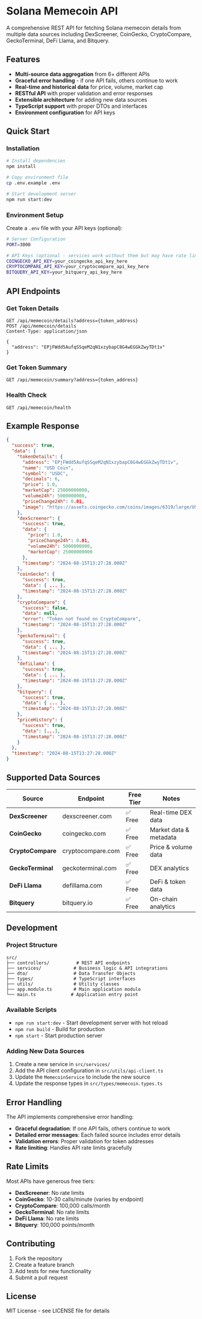 # Solana Memecoin API

A comprehensive REST API for fetching Solana memecoin details from multiple data sources including DexScreener, CoinGecko, CryptoCompare, GeckoTerminal, DeFi Llama, and Bitquery.

## Features

- **Multi-source data aggregation** from 6+ different APIs
- **Graceful error handling** - if one API fails, others continue to work
- **Real-time and historical data** for price, volume, market cap
- **RESTful API** with proper validation and error responses
- **Extensible architecture** for adding new data sources
- **TypeScript support** with proper DTOs and interfaces
- **Environment configuration** for API keys

## Quick Start

### Installation

```bash
# Install dependencies
npm install

# Copy environment file
cp .env.example .env

# Start development server
npm run start:dev
```

### Environment Setup

Create a `.env` file with your API keys (optional):

```bash
# Server Configuration
PORT=3000

# API Keys (optional - services work without them but may have rate limits)
COINGECKO_API_KEY=your_coingecko_api_key_here
CRYPTOCOMPARE_API_KEY=your_cryptocompare_api_key_here
BITQUERY_API_KEY=your_bitquery_api_key_here
```

## API Endpoints

### Get Token Details
```http
GET /api/memecoin/details?address={token_address}
POST /api/memecoin/details
Content-Type: application/json

{
  "address": "EPjFWdd5AufqSSqeM2qN1xzybapC8G4wEGGkZwyTDt1v"
}
```

### Get Token Summary
```http
GET /api/memecoin/summary?address={token_address}
```

### Health Check
```http
GET /api/memecoin/health
```

## Example Response

```json
{
  "success": true,
  "data": {
    "tokenDetails": {
      "address": "EPjFWdd5AufqSSqeM2qN1xzybapC8G4wEGGkZwyTDt1v",
      "name": "USD Coin",
      "symbol": "USDC",
      "decimals": 6,
      "price": 1.0,
      "marketCap": 25000000000,
      "volume24h": 5000000000,
      "priceChange24h": 0.01,
      "image": "https://assets.coingecko.com/coins/images/6319/large/USD_Coin_icon.png"
    },
    "dexScreener": {
      "success": true,
      "data": {
        "price": 1.0,
        "priceChange24h": 0.01,
        "volume24h": 5000000000,
        "marketCap": 25000000000
      },
      "timestamp": "2024-08-15T13:27:28.000Z"
    },
    "coinGecko": {
      "success": true,
      "data": { ... },
      "timestamp": "2024-08-15T13:27:28.000Z"
    },
    "cryptoCompare": {
      "success": false,
      "data": null,
      "error": "Token not found on CryptoCompare",
      "timestamp": "2024-08-15T13:27:28.000Z"
    },
    "geckoTerminal": {
      "success": true,
      "data": { ... },
      "timestamp": "2024-08-15T13:27:28.000Z"
    },
    "defiLlama": {
      "success": true,
      "data": { ... },
      "timestamp": "2024-08-15T13:27:28.000Z"
    },
    "bitquery": {
      "success": true,
      "data": { ... },
      "timestamp": "2024-08-15T13:27:28.000Z"
    },
    "priceHistory": {
      "success": true,
      "data": [...],
      "timestamp": "2024-08-15T13:27:28.000Z"
    }
  },
  "timestamp": "2024-08-15T13:27:28.000Z"
}
```

## Supported Data Sources

| Source | Endpoint | Free Tier | Notes |
|--------|----------|-----------|--------|
| **DexScreener** | dexscreener.com | ✅ Free | Real-time DEX data |
| **CoinGecko** | coingecko.com | ✅ Free | Market data & metadata |
| **CryptoCompare** | cryptocompare.com | ✅ Free | Price & volume data |
| **GeckoTerminal** | geckoterminal.com | ✅ Free | DEX analytics |
| **DeFi Llama** | defillama.com | ✅ Free | DeFi & token data |
| **Bitquery** | bitquery.io | ✅ Free | On-chain analytics |

## Development

### Project Structure
```
src/
├── controllers/          # REST API endpoints
├── services/            # Business logic & API integrations
├── dto/                 # Data Transfer Objects
├── types/               # TypeScript interfaces
├── utils/               # Utility classes
├── app.module.ts        # Main application module
└── main.ts             # Application entry point
```

### Available Scripts
- `npm run start:dev` - Start development server with hot reload
- `npm run build` - Build for production
- `npm start` - Start production server

### Adding New Data Sources

1. Create a new service in `src/services/`
2. Add the API client configuration in `src/utils/api-client.ts`
3. Update the `MemecoinService` to include the new source
4. Update the response types in `src/types/memecoin.types.ts`

## Error Handling

The API implements comprehensive error handling:
- **Graceful degradation**: If one API fails, others continue to work
- **Detailed error messages**: Each failed source includes error details
- **Validation errors**: Proper validation for token addresses
- **Rate limiting**: Handles API rate limits gracefully

## Rate Limits

Most APIs have generous free tiers:
- **DexScreener**: No rate limits
- **CoinGecko**: 10-30 calls/minute (varies by endpoint)
- **CryptoCompare**: 100,000 calls/month
- **GeckoTerminal**: No rate limits
- **DeFi Llama**: No rate limits
- **Bitquery**: 100,000 points/month

## Contributing

1. Fork the repository
2. Create a feature branch
3. Add tests for new functionality
4. Submit a pull request

## License

MIT License - see LICENSE file for details
